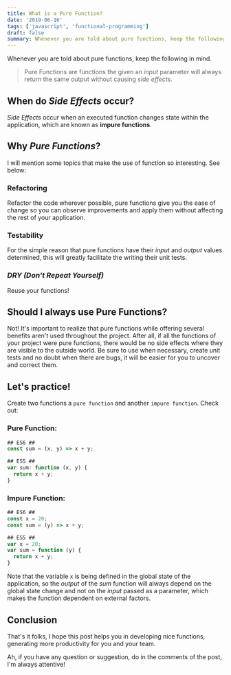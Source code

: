 ```yaml
---
title: What is a Pure Function?
date: '2019-06-16'
tags: ['javascript', 'functional-programming']
draft: false
summary: Whenever you are told about pure functions, keep the following in mind.
---
```


Whenever you are told about pure functions, keep the following in mind.

> Pure Functions are functions the given an _input_ parameter will always return the same output without causing _side effects_.

## When do _Side Effects_ occur?

_Side Effects_ occur when an executed function changes state within the application, which are known as **impure functions**.

## Why _Pure Functions_?

I will mention some topics that make the use of function so interesting. See below:

### Refactoring

Refactor the code wherever possible, pure functions give you the ease of change so you can observe improvements and apply them without affecting the rest of your application.

### Testability

For the simple reason that pure functions have their _input_ and _output_ values determined, this will greatly facilitate the writing their unit tests.

### _DRY (Don't Repeat Yourself)_

Reuse your functions!

## Should I always use Pure Functions?

Not! It's important to realize that pure functions while offering several benefits aren't used throughout the project. After all, if all the functions of your project were pure functions, there would be no side effects where they are visible to the outside world.
Be sure to use when necessary, create unit tests and no doubt when there are bugs, it will be easier for you to uncover and correct them.

## Let's practice!

Create two functions a `pure function` and another `impure function`. Check out:

### Pure Function:

```javascript
## ES6 ##
const sum = (x, y) => x + y;

## ES5 ##
var sum: function (x, y) {
  return x + y;
}
```

### Impure Function:

```javascript
## ES6 ##
const x = 20;
const sum = (y) => x + y;

## ES5 ##
var x = 20;
var sum = function (y) {
  return x + y;
}
```

Note that the variable `x` is being defined in the global state of the application, so the _output_ of the _sum_ function will always depend on the global state change and not on the _input_ passed as a parameter, which makes the function dependent on external factors.

## Conclusion

That's it folks, I hope this post helps you in developing nice functions, generating more productivity for you and your team.

Ah, if you have any question or suggestion, do in the comments of the post, I'm always attentive!
